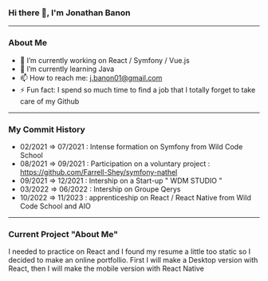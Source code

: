 
  ### Hi there 👋, I'm Jonathan Banon
  
-----------------------------------------------------------------------------------------------------------------------------------------------------------
  ### About Me

- 🔭 I’m currently working on React / Symfony / Vue.js 
- 🌱 I’m currently learning Java
- 📫 How to reach me: j.banon01@gmail.com
- ⚡ Fun fact: I spend so much time to find a job that I totally forget to take care of my Github 

-----------------------------------------------------------------------------------------------------------------------------------------------------------
### My Commit History 

- 02/2021 => 07/2021 : Intense formation on Symfony from Wild Code School
- 08/2021 => 09/2021 : Participation on a voluntary project : https://github.com/Farrell-Shey/symfony-nathel
- 09/2021 => 12/2021 : Intership on a Start-up " WDM STUDIO "
- 03/2022 => 06/2022 : Intership on Groupe Qerys
- 10/2022 => 11/2023 : apprenticeship on React / React Native from Wild Code School and AIO

-----------------------------------------------------------------------------------------------------------------------------------------------------------
 ### Current Project "About Me"
 
I needed to practice on React and I found my resume a little too static so I decided to make an online portfollio. 
First I will make a Desktop version with React, then I will make the mobile version with React Native
